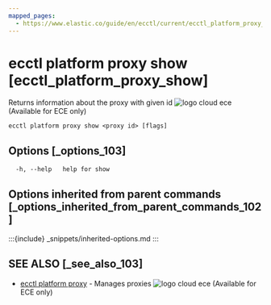 ```yaml
---
mapped_pages:
  - https://www.elastic.co/guide/en/ecctl/current/ecctl_platform_proxy_show.html
---
```


# ecctl platform proxy show [ecctl_platform_proxy_show]

Returns information about the proxy with given id ![logo cloud ece](https://doc-icons.s3.us-east-2.amazonaws.com/logo_cloud_ece.svg "Supported on {{ece}}") (Available for ECE only)

```
ecctl platform proxy show <proxy id> [flags]
```


## Options [_options_103]

```
  -h, --help   help for show
```


## Options inherited from parent commands [_options_inherited_from_parent_commands_102]

:::{include} _snippets/inherited-options.md
:::


## SEE ALSO [_see_also_103]

* [ecctl platform proxy](/reference/ecctl_platform_proxy.md)	 - Manages proxies ![logo cloud ece](https://doc-icons.s3.us-east-2.amazonaws.com/logo_cloud_ece.svg "Supported on {{ece}}") (Available for ECE only)

